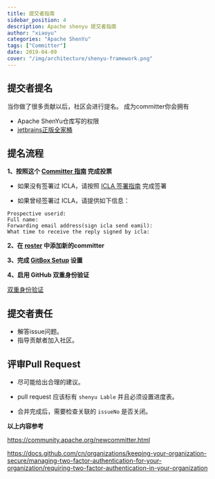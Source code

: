 ```yaml
---
title: 提交者指南
sidebar_position: 4
description: Apache shenyu 提交者指南
author: "xiaoyu"
categories: "Apache ShenYu"
tags: ["Committer"]
date: 2019-04-09
cover: "/img/architecture/shenyu-framework.png"
---
```


## 提交者提名

当你做了很多贡献以后，社区会进行提名。
成为committer你会拥有

* Apache ShenYu仓库写的权限
* [jetbrains正版全家桶](https://www.jetbrains.com/shop/eform/apache)

## 提名流程

**1、按照这个 [Committer 指南](https://community.apache.org/newcommitter.html) 完成投票**

* 如果没有签署过 ICLA，请按照 [ICLA 签署指南](https://shenyu.apache.org/zh/community/icla/) 完成签署

* 如果曾经签署过 ICLA，请提供如下信息：

```
Prospective userid:  
Full name: 
Forwarding email address(sign icla send eamil):
What time to receive the reply signed by icla:
```

**2、在 [roster](https://whimsy.apache.org/roster/ppmc/shenyu) 中添加新的committer**

**3、完成 [GitBox Setup](https://gitbox.apache.org/setup/) 设置**

**4、启用 GitHub 双重身份验证**

[双重身份验证](https://docs.github.com/cn/organizations/keeping-your-organization-secure/managing-two-factor-authentication-for-your-organization/requiring-two-factor-authentication-in-your-organization)

## 提交者责任

- 解答issue问题。
- 指导贡献者加入社区。

## 评审Pull Request

* 尽可能给出合理的建议。

* pull request 应该标有 `shenyu Lable` 并且必须设置进度表。

* 合并完成后，需要检查关联的 `issueNo` 是否关闭。  

**以上内容参考**

https://community.apache.org/newcommitter.html

https://docs.github.com/cn/organizations/keeping-your-organization-secure/managing-two-factor-authentication-for-your-organization/requiring-two-factor-authentication-in-your-organization

